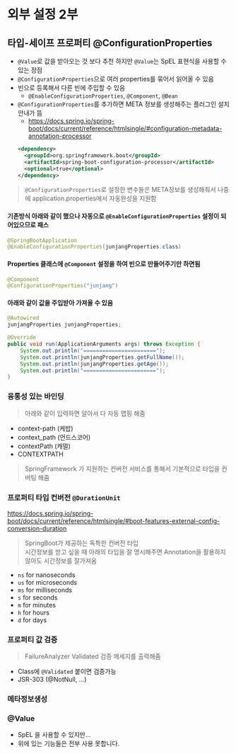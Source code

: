 # 외부 설정 2부
## 타입-세이프 프로퍼티 @ConfigurationProperties
- `@Value`로 값을 받아오는 것 보다 추천 하지만 `@Value`는 SpEL 표현식을 사용할 수 있는 장점
- `@ConfigurationProperties`으로 여러 properties를 묶어서 읽어올 수 있음
- 빈으로 등록해서 다른 빈에 주입할 수 있음
  - `@EnableConfigurationProperties`, `@Component`, `@Bean`
- `@ConfigurationProperties`를 추가하면 META 정보를 생성해주는 플러그인 설치안내가 뜸
  - https://docs.spring.io/spring-boot/docs/current/reference/htmlsingle/#configuration-metadata-annotation-processor
  ```xml
  <dependency>
    <groupId>org.springframework.boot</groupId>
    <artifactId>spring-boot-configuration-processor</artifactId>
    <optional>true</optional>
  </dependency>
  ```
  
> `@ConfigurationProperties`로 설정한 변수들은 META정보를 생성해줘서 나중에 application.properties에서 자동완성을 지원함
#### 기존방식 아래와 같이 했으나 자동으로 `@EnableConfigurationProperties` 설정이 되어있으므로 패스
```java
@SpringBootApplication
@EnableConfigurationProperties(junjangProperties.class)
```

#### Properties 클래스에 `@Component` 설정을 하여 빈으로 만들어주기만 하면됨
```java
@Component
@ConfigurationProperties("junjang")
```

#### 아래와 같이 값을 주입받아 가져올 수 있음
```java
@Autowired
junjangProperties junjangProperties;

@Override
public void run(ApplicationArguments args) throws Exception {
    System.out.println("=======================");
    System.out.println(junjangProperties.getFullName());
    System.out.println(junjangProperties.getAge());
    System.out.println("=======================");
}
```

### 융통성 있는 바인딩
> 아래와 같이 입력하면 알아서 다 자동 맵핑 해줌  
- context-path (케밥)
- context_path (언드스코어)
- contextPath (캐멀)
- CONTEXTPATH
  
> SpringFramework 가 지원하는 컨버전 서비스를 통해서 기본적으로 타입을 컨버팅 해줌  
### 프로퍼티 타입 컨버전 `@DurationUnit`
https://docs.spring.io/spring-boot/docs/current/reference/htmlsingle/#boot-features-external-config-conversion-duration
  
> SpringBoot가 제공하는 독특한 컨버전 타입  
> 시간정보를 받고 싶을 때 아래의 타입을 잘 명시해주면 Annotation을 활용하지 않아도 시간정보를 잘가져옴  
- `ns` for nanoseconds
- `us` for microseconds
- `ms` for milliseconds
- `s` for seconds
- `m` for minutes
- `h` for hours
- `d` for days

### 프로퍼티 값 검증
> FailureAnalyzer Validated 검증 메세지를 출력해줌  
- Class에 `@Validated` 붙이면 검증가능
- JSR-303 (@NotNull, ...)

### 메타정보생성
### @Value
- SpEL 을 사용할 수 있지만...
- 위에 있는 기능들은 전부 사용 못합니다.